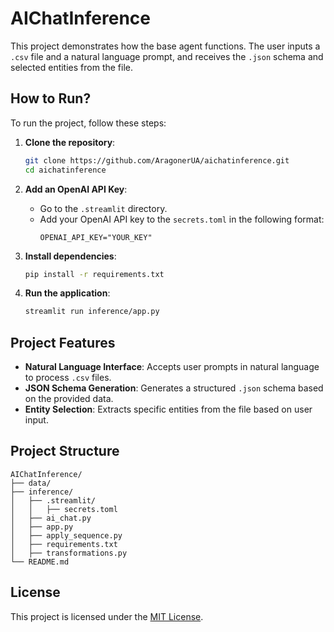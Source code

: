 
# AIChatInference

This project demonstrates how the base agent functions. The user inputs a `.csv` file and a natural language prompt, and receives the `.json` schema and selected entities from the file.

## How to Run?

To run the project, follow these steps:

1. **Clone the repository**:

   ```bash
   git clone https://github.com/AragonerUA/aichatinference.git
   cd aichatinference
   ```

2. **Add an OpenAI API Key**:
   - Go to the `.streamlit` directory.
   - Add your OpenAI API key to the `secrets.toml` in the following format:
     ```
     OPENAI_API_KEY="YOUR_KEY"
     ```

3. **Install dependencies**:

   ```bash
   pip install -r requirements.txt
   ```

4. **Run the application**:

   ```bash
   streamlit run inference/app.py
   ```

## Project Features

- **Natural Language Interface**: Accepts user prompts in natural language to process `.csv` files.
- **JSON Schema Generation**: Generates a structured `.json` schema based on the provided data.
- **Entity Selection**: Extracts specific entities from the file based on user input.

## Project Structure

```
AIChatInference/
├── data/
├── inference/
│   ├── .streamlit/
│   │   ├── secrets.toml
│   ├── ai_chat.py
│   ├── app.py
│   ├── apply_sequence.py
│   ├── requirements.txt
│   ├── transformations.py
└── README.md
```

## License

This project is licensed under the [MIT License](LICENSE).
